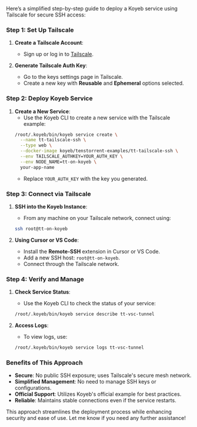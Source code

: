 Here’s a simplified step-by-step guide to deploy a Koyeb service using Tailscale for secure SSH access:

### Step 1: Set Up Tailscale

1. **Create a Tailscale Account**:
   - Sign up or log in to [Tailscale](https://tailscale.com/).

2. **Generate Tailscale Auth Key**:
   - Go to the keys settings page in Tailscale.
   - Create a new key with **Reusable** and **Ephemeral** options selected.

### Step 2: Deploy Koyeb Service

1. **Create a New Service**:
   - Use the Koyeb CLI to create a new service with the Tailscale example:
   ```bash
   /root/.koyeb/bin/koyeb service create \
     --name tt-tailscale-ssh \
     --type web \
     --docker-image koyeb/tenstorrent-examples/tt-tailscale-ssh \
     --env TAILSCALE_AUTHKEY=YOUR_AUTH_KEY \
     --env NODE_NAME=tt-on-koyeb \
     your-app-name
   ```
   - Replace `YOUR_AUTH_KEY` with the key you generated.

### Step 3: Connect via Tailscale

1. **SSH into the Koyeb Instance**:
   - From any machine on your Tailscale network, connect using:
   ```bash
   ssh root@tt-on-koyeb
   ```

2. **Using Cursor or VS Code**:
   - Install the **Remote-SSH** extension in Cursor or VS Code.
   - Add a new SSH host: `root@tt-on-koyeb`.
   - Connect through the Tailscale network.

### Step 4: Verify and Manage

1. **Check Service Status**:
   - Use the Koyeb CLI to check the status of your service:
   ```bash
   /root/.koyeb/bin/koyeb service describe tt-vsc-tunnel
   ```

2. **Access Logs**:
   - To view logs, use:
   ```bash
   /root/.koyeb/bin/koyeb service logs tt-vsc-tunnel
   ```

### Benefits of This Approach

- **Secure**: No public SSH exposure; uses Tailscale's secure mesh network.
- **Simplified Management**: No need to manage SSH keys or configurations.
- **Official Support**: Utilizes Koyeb's official example for best practices.
- **Reliable**: Maintains stable connections even if the service restarts.

This approach streamlines the deployment process while enhancing security and ease of use. Let me know if you need any further assistance!
